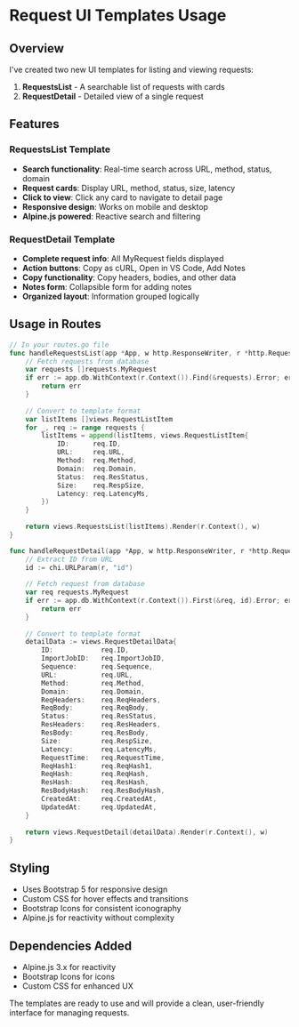 # Request UI Templates Usage

## Overview
I've created two new UI templates for listing and viewing requests:

1. **RequestsList** - A searchable list of requests with cards
2. **RequestDetail** - Detailed view of a single request

## Features

### RequestsList Template
- **Search functionality**: Real-time search across URL, method, status, domain
- **Request cards**: Display URL, method, status, size, latency
- **Click to view**: Click any card to navigate to detail page
- **Responsive design**: Works on mobile and desktop
- **Alpine.js powered**: Reactive search and filtering

### RequestDetail Template
- **Complete request info**: All MyRequest fields displayed
- **Action buttons**: Copy as cURL, Open in VS Code, Add Notes
- **Copy functionality**: Copy headers, bodies, and other data
- **Notes form**: Collapsible form for adding notes
- **Organized layout**: Information grouped logically

## Usage in Routes

```go
// In your routes.go file
func handleRequestsList(app *App, w http.ResponseWriter, r *http.Request) error {
    // Fetch requests from database
    var requests []requests.MyRequest
    if err := app.db.WithContext(r.Context()).Find(&requests).Error; err != nil {
        return err
    }
    
    // Convert to template format
    var listItems []views.RequestListItem
    for _, req := range requests {
        listItems = append(listItems, views.RequestListItem{
            ID:      req.ID,
            URL:     req.URL,
            Method:  req.Method,
            Domain:  req.Domain,
            Status:  req.ResStatus,
            Size:    req.RespSize,
            Latency: req.LatencyMs,
        })
    }
    
    return views.RequestsList(listItems).Render(r.Context(), w)
}

func handleRequestDetail(app *App, w http.ResponseWriter, r *http.Request) error {
    // Extract ID from URL
    id := chi.URLParam(r, "id")
    
    // Fetch request from database
    var req requests.MyRequest
    if err := app.db.WithContext(r.Context()).First(&req, id).Error; err != nil {
        return err
    }
    
    // Convert to template format
    detailData := views.RequestDetailData{
        ID:            req.ID,
        ImportJobID:   req.ImportJobID,
        Sequence:      req.Sequence,
        URL:           req.URL,
        Method:        req.Method,
        Domain:        req.Domain,
        ReqHeaders:    req.ReqHeaders,
        ReqBody:       req.ReqBody,
        Status:        req.ResStatus,
        ResHeaders:    req.ResHeaders,
        ResBody:       req.ResBody,
        Size:          req.RespSize,
        Latency:       req.LatencyMs,
        RequestTime:   req.RequestTime,
        ReqHash1:      req.ReqHash1,
        ReqHash:       req.ReqHash,
        ResHash:       req.ResHash,
        ResBodyHash:   req.ResBodyHash,
        CreatedAt:     req.CreatedAt,
        UpdatedAt:     req.UpdatedAt,
    }
    
    return views.RequestDetail(detailData).Render(r.Context(), w)
}
```

## Styling
- Uses Bootstrap 5 for responsive design
- Custom CSS for hover effects and transitions
- Bootstrap Icons for consistent iconography
- Alpine.js for reactivity without complexity

## Dependencies Added
- Alpine.js 3.x for reactivity
- Bootstrap Icons for icons
- Custom CSS for enhanced UX

The templates are ready to use and will provide a clean, user-friendly interface for managing requests.

